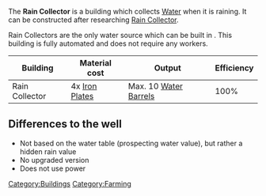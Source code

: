 The **Rain Collector** is a building which collects
[Water](Water.md "wikilink") when it is raining. It can be constructed
after researching [Rain Collector](Rain_Collector_(Tech).md "wikilink").

Rain Collectors are the only water source which can be built in
[](Player-Owned_Buildings_in_Town.md). This building is fully
automated and does not require any workers.

| Building       | Material cost                            | Output                                    | Efficiency |
|----------------|------------------------------------------|-------------------------------------------|------------|
| Rain Collector | 4x [Iron Plates](Iron_Plates.md "wikilink") | Max. 10 [Water Barrels](Water.md "wikilink") | 100%       |

## Differences to the well

- Not based on the water table (prospecting water value), but rather a
  hidden rain value
- No upgraded version
- Does not use power

[Category:Buildings](Category:Buildings "wikilink")
[Category:Farming](Category:Farming "wikilink")